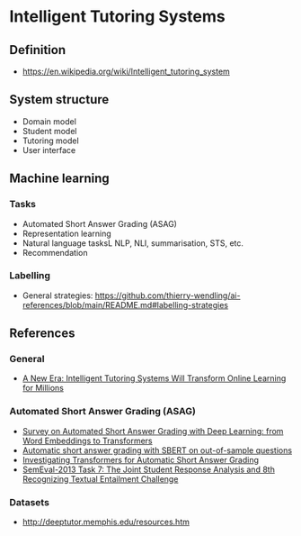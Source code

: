 #  Intelligent Tutoring Systems
## Definition
* https://en.wikipedia.org/wiki/Intelligent_tutoring_system

## System structure
* Domain model
* Student model
* Tutoring model
* User interface

## Machine learning
### Tasks
* Automated Short Answer Grading (ASAG)
* Representation learning
* Natural language tasksL NLP, NLI, summarisation, STS, etc.
* Recommendation
### Labelling
* General strategies: https://github.com/thierry-wendling/ai-references/blob/main/README.md#labelling-strategies

## References
### General
* [A New Era: Intelligent Tutoring Systems Will Transform Online Learning for Millions](https://arxiv.org/pdf/2203.03724.pdf)
### Automated Short Answer Grading (ASAG)
* [Survey on Automated Short Answer Grading with Deep Learning: from Word Embeddings to Transformers](https://arxiv.org/pdf/2204.03503.pdf)
* [Automatic short answer grading with SBERT on out-of-sample questions](https://educationaldatamining.org/EDM2021/virtual/static/pdf/EDM21_paper_149.pdf)
* [Investigating Transformers for Automatic Short Answer Grading](https://www.ncbi.nlm.nih.gov/pmc/articles/PMC7334688/pdf/978-3-030-52240-7_Chapter_8.pdf)
* [SemEval-2013 Task 7: The Joint Student Response Analysis and 8th Recognizing Textual Entailment Challenge](https://aclanthology.org/S13-2045.pdf)
### Datasets
* http://deeptutor.memphis.edu/resources.htm
